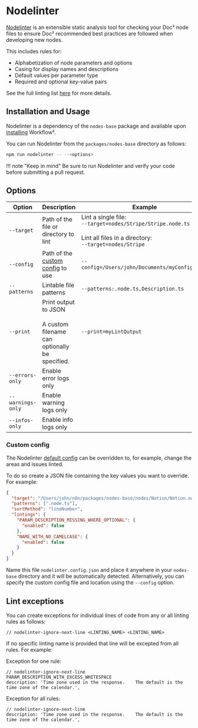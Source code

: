 # Nodelinter

[Nodelinter](https://github.com/n8n-io/nodelinter) is an extensible static analysis tool for checking your Doc² node files to ensure Doc² recommended best practices are followed when developing new nodes.

This includes rules for:
* Alphabetization of node parameters and options
* Casing for display names and descriptions
* Default values per parameter type
* Required and optional key-value pairs

See the full linting list [here](https://github.com/n8n-io/nodelinter/blob/master/src/lintings.ts) for more details.

## Installation and Usage

Nodelinter is a dependency of the `nodes-base` package and available upon [installing](/hosting/installation/) Workflow².

You can run Nodelinter from the `packages/nodes-base` directory as follows:

```sh
npm run nodelinter -- --<options>
```

!!! note "Keep in mind"
Be sure to run Nodelinter and verify your code before submitting a pull request.


## Options

| Option            | Description                                        | Example |
| ----------------- | -------------------------------------------------- | -------- |
| `--target`        | Path of the file or directory to lint              | Lint a single file:<br>`--target=nodes/Stripe/Stripe.node.ts` <br><br>Lint all files in a directory:<br>`--target=nodes/Stripe` |
| `--config`        | Path of the [custom config](#custom-config) to use | `--config=/Users/john/Documents/myConfig.json` |
| `--patterns`      | Lintable file patterns                             | `--patterns:.node.ts,Description.ts` |
| `--print`         | Print output to JSON<br><br>A custom filename can optionally be specified. | `--print=myLintOutput` |
| `--errors-only`   | Enable error logs only                             |
| `--warnings-only` | Enable warning logs only                           |
| `--infos-only`    | Enable info logs only                              |

### Custom config

The Nodelinter [default config](https://github.com/n8n-io/nodelinter/blob/master/src/defaultConfig.ts) can be overridden to, for example, change the areas and issues linted.

To do so create a JSON file containing the key values you want to override. For example:

```json
{
  "target": "/Users/john/n8n/packages/nodes-base/nodes/Notion/Notion.node.ts",
  "patterns": [".node.ts"],
  "sortMethod": "lineNumber",
  "lintings": {
    "PARAM_DESCRIPTION_MISSING_WHERE_OPTIONAL": {
      "enabled": false
    },
    "NAME_WITH_NO_CAMELCASE": {
      "enabled": false
    }
  }
}
```

Name this file `nodelinter.config.json` and place it anywhere in your `nodes-base` directory and it will be automatically detected. Alternatively, you can specify the custom config file and location using the `--config` option.

## Lint exceptions

You can create exceptions for individual lines of code from any or all linting rules as follows:

```
// nodelinter-ignore-next-line <LINTING_NAME> <LINTING_NAME>
```

If no specific linting name is provided that line will be excepted from all rules. For example:

Exception for one rule:
```
// nodelinter-ignore-next-line PARAM_DESCRIPTION_WITH_EXCESS_WHITESPACE
description: 'Time zone used in the response.    The default is the time zone of the calendar.',
```

Exception for all rules:
```
// nodelinter-ignore-next-line
description: 'Time zone used in the response.    The default is the time zone of the calendar.',
```